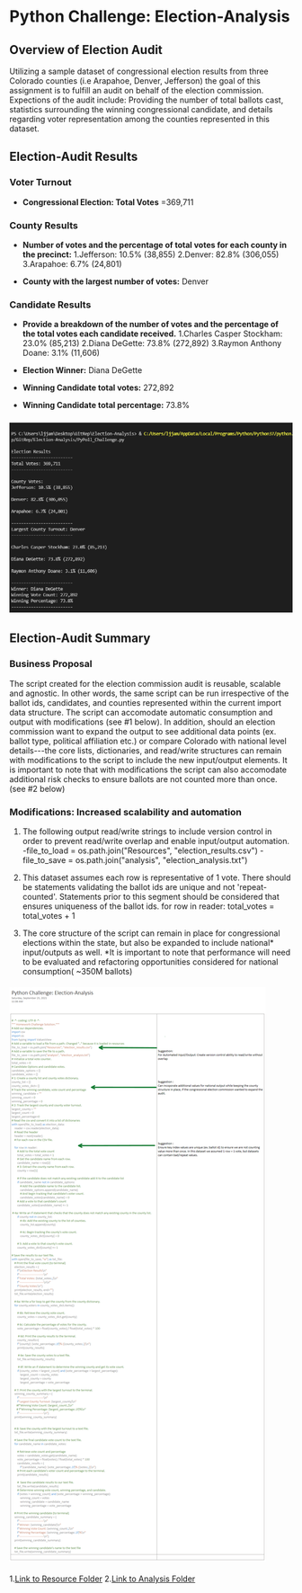 # Python Challenge: Election-Analysis

## **Overview of Election Audit**
Utilizing a sample dataset of congressional election results from three Colorado counties (i.e Arapahoe, Denver, Jefferson) the goal of this assignment is to fulfill an audit on behalf of the election commission. Expections of the audit include: Providing the number of total ballots cast, statistics surrounding the winning congressional candidate, and details regarding voter representation among the counties represented in this dataset. 



## **Election-Audit Results**

### **Voter Turnout**

   * **Congressional Election: Total Votes** =369,711 

### **County Results**
   * **Number of votes and the percentage of total votes for each county in the precinct:**
1.Jefferson: 10.5% (38,855)
2.Denver: 82.8% (306,055)
3.Arapahoe: 6.7% (24,801)

   * **County with the largest number of votes:** Denver

### **Candidate Results**
   * **Provide a breakdown of the number of votes and the percentage of the total votes each candidate received.**
1.Charles Casper Stockham: 23.0% (85,213)
2.Diana DeGette: 73.8% (272,892)
3.Raymon Anthony Doane: 3.1% (11,606)

   * **Election Winner:** Diana DeGette
   * **Winning Candidate total votes:**  272,892
   * **Winning Candidate total percentage:** 73.8%

### ![Election-Analysis Image](https://github.com/ljlodl5/Election-Analysis/blob/main/Analysis/Election%20Analysis-terminal%20.png)


## **Election-Audit Summary**
### **Business Proposal** 
The script created for the election commission audit is reusable, scalable and agnostic. In other words, the same script can be run irrespective of the ballot ids, candidates, and counties represented within the current import data structure. 
The script can accomodate automatic consumption and output with modifications (see #1 below). In addition, should an election commission want to expand the output to see additional data points (ex. ballot type, political affiliation etc.) or compare Colorado with national level details---the core lists, dictionaries, and read/write structures can remain with modifications to the script to include the new input/output elements. 
It is important to note that with modifications the script can also accomodate additional risk checks to ensure ballots are not counted more than once. (see #2 below)


### **Modifications: Increased scalability and automation**
1) The following output read/write strings to include version control in order to prevent read/write overlap and enable input/output automation.
-file_to_load = os.path.join("Resources", "election_results.csv")
-file_to_save = os.path.join("analysis", "election_analysis.txt")

2) This dataset assumes each row is representative of 1 vote. There should be statements validating the ballot ids are unique and not 'repeat-counted'. Statements prior to this segment should be considered that ensures uniqueness of the ballot ids. 
    for row in reader:
        total_votes = total_votes + 1

3) The core structure of the script can remain in place for congressional elections within the state, but also be expanded to include national* input/outputs as well. *It is important to note that performance will need to be evaluated and refactoring opportunities considered for national consumption( ~350M ballots) 

#### ![Election Summary: Script Modification Suggestions](https://github.com/ljlodl5/Election-Analysis/blob/main/Resources/Election-Analysis%20Script.png)

1.[Link to Resource Folder](https://github.com/ljlodl5/Election-Analysis/tree/main/Resources)
2.[Link to Analysis Folder](https://github.com/ljlodl5/Election-Analysis/tree/main/Analysis)